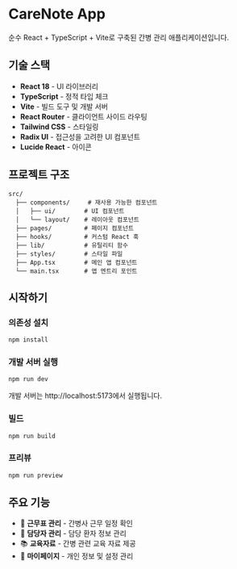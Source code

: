 # CareNote App

순수 React + TypeScript + Vite로 구축된 간병 관리 애플리케이션입니다.

## 기술 스택

- **React 18** - UI 라이브러리
- **TypeScript** - 정적 타입 체크
- **Vite** - 빌드 도구 및 개발 서버
- **React Router** - 클라이언트 사이드 라우팅
- **Tailwind CSS** - 스타일링
- **Radix UI** - 접근성을 고려한 UI 컴포넌트
- **Lucide React** - 아이콘

## 프로젝트 구조

```
src/
  ├── components/     # 재사용 가능한 컴포넌트
  │   ├── ui/        # UI 컴포넌트
  │   └── layout/    # 레이아웃 컴포넌트
  ├── pages/         # 페이지 컴포넌트
  ├── hooks/         # 커스텀 React 훅
  ├── lib/           # 유틸리티 함수
  ├── styles/        # 스타일 파일
  ├── App.tsx        # 메인 앱 컴포넌트
  └── main.tsx       # 앱 엔트리 포인트
```

## 시작하기

### 의존성 설치

```bash
npm install
```

### 개발 서버 실행

```bash
npm run dev
```

개발 서버는 http://localhost:5173에서 실행됩니다.

### 빌드

```bash
npm run build
```

### 프리뷰

```bash
npm run preview
```

## 주요 기능

- 📅 **근무표 관리** - 간병사 근무 일정 확인
- 👥 **담당자 관리** - 담당 환자 정보 관리
- 📚 **교육자료** - 간병 관련 교육 자료 제공
- 👤 **마이페이지** - 개인 정보 및 설정 관리
